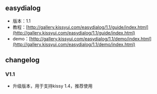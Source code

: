 ## easydialog

* 版本：1.1
* 教程：[http://gallery.kissyui.com/easydialog/1.1/guide/index.html](http://gallery.kissyui.com/easydialog/1.1/guide/index.html)
* demo：[http://gallery.kissyui.com/easydialog/1.1/demo/index.html](http://gallery.kissyui.com/easydialog/1.1/demo/index.html)

## changelog

### V1.1

* 升级版本，用于支持kissy 1.4，推荐使用

